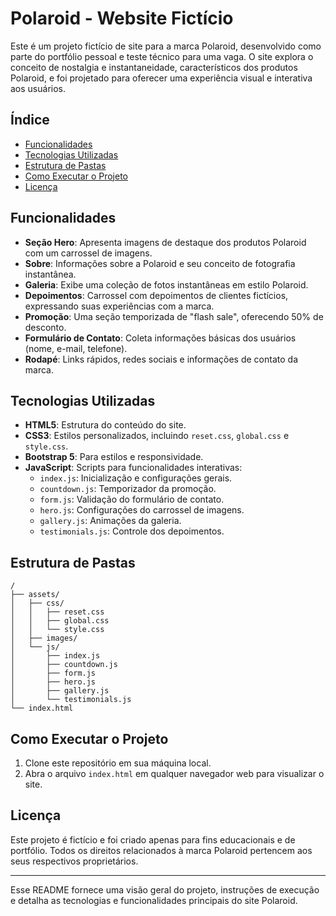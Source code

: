 # Polaroid - Website Fictício

Este é um projeto fictício de site para a marca Polaroid, desenvolvido como parte do portfólio pessoal e teste técnico para uma vaga. O site explora o conceito de nostalgia e instantaneidade, característicos dos produtos Polaroid, e foi projetado para oferecer uma experiência visual e interativa aos usuários.

## Índice

- [Funcionalidades](#funcionalidades)
- [Tecnologias Utilizadas](#tecnologias-utilizadas)
- [Estrutura de Pastas](#estrutura-de-pastas)
- [Como Executar o Projeto](#como-executar-o-projeto)
- [Licença](#licença)

## Funcionalidades

- **Seção Hero**: Apresenta imagens de destaque dos produtos Polaroid com um carrossel de imagens.
- **Sobre**: Informações sobre a Polaroid e seu conceito de fotografia instantânea.
- **Galeria**: Exibe uma coleção de fotos instantâneas em estilo Polaroid.
- **Depoimentos**: Carrossel com depoimentos de clientes fictícios, expressando suas experiências com a marca.
- **Promoção**: Uma seção temporizada de "flash sale", oferecendo 50% de desconto.
- **Formulário de Contato**: Coleta informações básicas dos usuários (nome, e-mail, telefone).
- **Rodapé**: Links rápidos, redes sociais e informações de contato da marca.

## Tecnologias Utilizadas

- **HTML5**: Estrutura do conteúdo do site.
- **CSS3**: Estilos personalizados, incluindo `reset.css`, `global.css` e `style.css`.
- **Bootstrap 5**: Para estilos e responsividade.
- **JavaScript**: Scripts para funcionalidades interativas:
  - `index.js`: Inicialização e configurações gerais.
  - `countdown.js`: Temporizador da promoção.
  - `form.js`: Validação do formulário de contato.
  - `hero.js`: Configurações do carrossel de imagens.
  - `gallery.js`: Animações da galeria.
  - `testimonials.js`: Controle dos depoimentos.

## Estrutura de Pastas

```plaintext
/
├── assets/
│   ├── css/
│   │   ├── reset.css
│   │   ├── global.css
│   │   └── style.css
│   ├── images/
│   └── js/
│       ├── index.js
│       ├── countdown.js
│       ├── form.js
│       ├── hero.js
│       ├── gallery.js
│       └── testimonials.js
└── index.html
```

## Como Executar o Projeto

1. Clone este repositório em sua máquina local.
2. Abra o arquivo `index.html` em qualquer navegador web para visualizar o site.

## Licença

Este projeto é fictício e foi criado apenas para fins educacionais e de portfólio. Todos os direitos relacionados à marca Polaroid pertencem aos seus respectivos proprietários.

---

Esse README fornece uma visão geral do projeto, instruções de execução e detalha as tecnologias e funcionalidades principais do site Polaroid.
